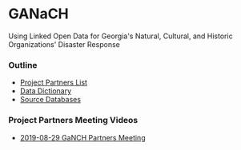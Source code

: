 # GANaCH
Using Linked Open Data for Georgia's Natural, Cultural, and Historic Organizations' Disaster Response

### Outline
* [Project Partners List](https://github.com/clifflandis/GaNCH/blob/master/project_partners.md)
* [Data Dictionary](https://github.com/clifflandis/GaNCH/blob/master/data_dictionary.md)
* [Source Databases](https://github.com/clifflandis/GaNCH/blob/master/source_databases.md)

### Project Partners Meeting Videos
* [2019-08-29 GaNCH Partners Meeting](https://archive.org/details/2019-08-29_ganch_partners_meeting)
